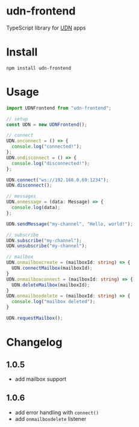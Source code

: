 # udn-frontend

TypeScript library for [UDN](https://github.com/marlon-erler/universal-decentralized-network) apps

# Install

`npm install udn-frontend`

# Usage

```TypeScript
import UDNFrontend from "udn-frontend";

// setup
const UDN = new UDNFrontend();

// connect
UDN.onconnect = () => {
  console.log("connected!");
};
UDN.ondisconnect = () => {
  console.log("disconnected!");
};

UDN.connect("ws://192.168.0.69:1234");
UDN.disconnect();

// messages
UDN.onmessage = (data: Message) => {
  console.log(data);
};

UDN.sendMessage("my-channel", "Hello, world!");

// subscribe
UDN.subscribe("my-channel");
UDN.unsubscribe("my-channel");

// mailbox
UDN.onmailboxcreate = (mailboxId: string) => {
  UDN.connectMailbox(mailboxId);
}
UDN.onmailboxconnect = (mailboxId: string) => {
  UDN.deleteMailbox(mailboxId);
}
UDN.onmailboxdelete = (mailboxId: string) => {
  console.log("mailbox deleted");
}

UDN.requestMailbox();
```

# Changelog

## 1.0.5

- add mailbox support

## 1.0.6

- add error handling with `connect()`
- add `onmailboxdelete` listener